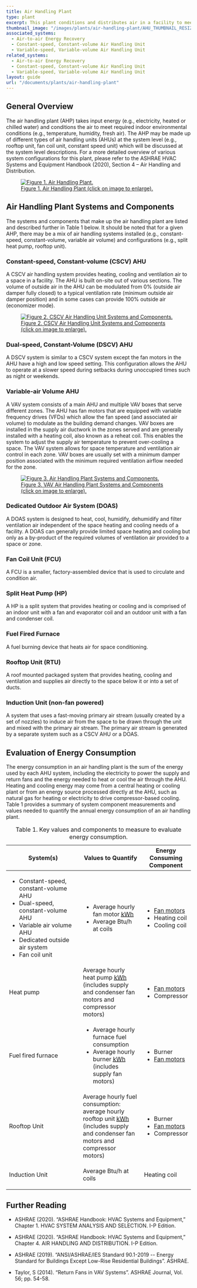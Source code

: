 ```yaml
---
title: Air Handling Plant
type: plant
excerpt: This plant conditions and distributes air in a facility to meet required indoor environmental conditions. This plant works in conjunction with heating and cooling plants.
thumbnail_image: "/images/plants/air-handling-plant/AHU_THUMBNAIL_RESIZED-01.jpg"
associated_systems:
  - Air-to-air Energy Recovery
  - Constant-speed, Constant-volume Air Handling Unit
  - Variable-speed, Variable-volume Air Handling Unit
related_systems:
  - Air-to-air Energy Recovery
  - Constant-speed, Constant-volume Air Handling Unit
  - Variable-speed, Variable-volume Air Handling Unit 
layout: guide
url: "/documents/plants/air-handling-plant"
---
```


## General Overview

The air handling plant (AHP) takes input energy (e.g., electricity, heated or chilled water) and conditions the air to meet required indoor environmental conditions (e.g., temperature, humidity, fresh air). The AHP may be made up of different types of air handling units (AHUs) at the system level (e.g., rooftop unit, fan coil unit, constant speed unit) which will be discussed at the system level descriptions. For a more detailed overview of various system configurations for this plant, please refer to the ASHRAE HVAC Systems and Equipment Handbook (2020), Section 4 – Air Handling and Distribution.

<a href="/images/plants/air-handling-plant/2024_0503_AHU plant_figure 1 updated.jpg">
    <figure class="figure mb-4 mt-3">
        <img src="/images/plants/air-handling-plant/2024_0503_AHU plant_figure 1 updated.jpg" class="figure-img img-fluid rounded" alt="Figure 1. Air Handling Plant.">
        <figcaption class="figure-caption text-left">Figure 1. Air Handling Plant (click on image to enlarge).</figcaption>
    </figure>
</a>

## Air Handling Plant Systems and Components

The systems and components that make up the air handling plant are listed and described further in Table 1 below. It should be noted that for a given AHP, there may be a mix of air handling systems installed (e.g., constant-speed, constant-volume, variable air volume) and configurations (e.g., split heat pump, rooftop unit). 

### Constant-speed, Constant-volume (CSCV) AHU

A CSCV air handling system provides heating, cooling and ventilation air to a space in a facility. The AHU is built on-site out of various sections. The volume of outside air in the AHU can be modulated from 0% (outside air damper fully closed) to a typical ventilation rate (minimum outside air damper position) and in some cases can provide 100% outside air (economizer mode).

<a href="/images/plants/air-handling-plant/2024_0503_AHU plant_figure 2 updated.jpg">
    <figure class="figure mb-4 mt-3">
        <img src="/images/plants/air-handling-plant/2024_0503_AHU plant_figure 2 updated.jpg" class="figure-img img-fluid rounded" alt="Figure 2. CSCV Air Handling Unit Systems and Components.">
        <figcaption class="figure-caption text-left">Figure 2. CSCV Air Handling Unit Systems and Components (click on image to enlarge).</figcaption>
    </figure>
</a>

### Dual-speed, Constant-Volume (DSCV) AHU 

A DSCV system is similar to a CSCV system except the fan motors in the AHU have a high and low speed setting. This configuration allows the AHU to operate at a slower speed during setbacks during unoccupied times such as night or weekends.  

### Variable-air Volume AHU 

A VAV system consists of a main AHU and multiple VAV boxes that serve different zones. The AHU has fan motors that are equipped with variable frequency drives (VFDs) which allow the fan speed (and associated air volume) to modulate as the building demand changes. VAV boxes are installed in the supply air ductwork in the zones served and are generally installed with a heating coil, also known as a reheat coil. This enables the system to adjust the supply air temperature to prevent over-cooling a space. The VAV system allows for space temperature and ventilation air control in each zone. VAV boxes are usually set with a minimum damper position associated with the minimum required ventilation airflow needed for the zone.  

<a href="/images/plants/air-handling-plant/2024_0503_AHU plant_figure 3 updated.jpg">
    <figure class="figure mb-4 mt-3">
        <img src="/images/plants/air-handling-plant/2024_0503_AHU plant_figure 3 updated.jpg" class="figure-img img-fluid rounded" alt="Figure 3. Air Handling Plant Systems and Components.">
        <figcaption class="figure-caption text-left">Figure 3. VAV Air Handling Plant Systems and Components (click on image to enlarge).</figcaption>
    </figure>
</a>

### Dedicated Outdoor Air System (DOAS) 

A DOAS system is designed to heat, cool, humidify, dehumidify and filter ventilation air independent of the space heating and cooling needs of a facility. A DOAS can generally provide limited space heating and cooling but only as a by-product of the required volumes of ventilation air provided to a space or zone.   

### Fan Coil Unit (FCU) 

A FCU is a smaller, factory-assembled device that is used to circulate and condition air.  

### Split Heat Pump (HP) 

A HP is a split system that provides heating or cooling and is comprised of an indoor unit with a fan and evaporator coil and an outdoor unit with a fan and condenser coil.  

### Fuel Fired Furnace  

A fuel burning device that heats air for space conditioning. 

### Rooftop Unit (RTU) 

A roof mounted packaged system that provides heating, cooling and ventilation and supplies air directly to the space below it or into a set of ducts. 

### Induction Unit (non-fan powered) 

A system that uses a fast-moving primary air stream (usually created by a set of nozzles) to induce air from the space to be drawn through the unit and mixed with the primary air stream. The primary air stream is generated by a separate system such as a CSCV AHU or a DOAS. 

## Evaluation of Energy Consumption

The energy consumption in an air handling plant is the sum of the energy used by each AHU system, including the electricity to power the supply and return fans and the energy needed to heat or cool the air through the AHU. Heating and cooling energy may come from a central heating or cooling plant or from an energy source processed directly at the AHU, such as natural gas for heating or electricity to drive compressor-based cooling. Table 1 provides a summary of system component measurements and values needed to quantify the annual energy consumption of an air handling plant.

<div class="table-wrapper">
<table>
    <caption>Table 1. Key values and components to measure to evaluate energy consumption.</caption>
    <thead>
        <tr>
            <th style="width: 40%;">
                System(s)
            </th>
            <th>
                Values to Quantify
            </th>
            <th style="width: 25%;">
                Energy Consuming Component
            </th>
        </tr>
    <tbody>
        <tr>
            <td>
                <ul>
                    <li>Constant-speed, constant-volume AHU</li>
                    <li>Dual-speed, constant-volume AHU</li>
                    <li>Variable air volume AHU</li>
                    <li>Dedicated outside air system</li>
                    <li>Fan coil unit</li>
                </ul>
            </td>
            <td>
                <ul>
                    <li>Average hourly fan motor <a class="glossary-link" href="/glossary#kwh"><abbr title="Kilowatt Hour">kWh</abbr></a></li>
                    <li>Average Btu/h at coils</li>
                </ul>
            </td>
            <td>
                <ul>
                    <li><a href="/documents/components/constant-speed-constant-volume-fan-and-motor">Fan motors</a></li>
                    <li>Heating coil</li>
                    <li>Cooling coil</li>
                </ul>
            </td>
        </tr>
        <tr>
            <td>
                Heat pump
            </td>
            <td>
                Average hourly heat pump <a class="glossary-link" href="/glossary#kwh"><abbr title="Kilowatt Hour">kWh</abbr></a> (includes supply and condenser fan motors and compressor motors)
            </td>
            <td>
                <ul>
                    <li><a href="/documents/components/constant-speed-constant-volume-fan-and-motor">Fan motors</a></li>
                    <li>Compressor</li>
                </ul>
            </td>
        </tr>
        <tr>
            <td>
                Fuel fired furnace
            </td>
            <td>
                <ul>
                    <li>Average hourly furnace fuel consumption</li>
                    <li>Average hourly burner <a class="glossary-link" href="/glossary#kwh"><abbr title="Kilowatt Hour">kWh</abbr></a> (includes supply fan motors)</li>
                </ul>
            </td>
            <td>
                <ul>
                    <li>Burner</li>
                    <li><a href="/documents/components/constant-speed-constant-volume-fan-and-motor">Fan motors</a></li>
                </ul>
            </td>
        </tr>
        <tr>
            <td>
                Rooftop Unit
            </td>
            <td>
                Average hourly fuel consumption: average hourly rooftop unit <a class="glossary-link" href="/glossary#kwh"><abbr title="Kilowatt Hour">kWh</abbr></a> (includes supply and condenser fan motors and compressor motors)
            </td>
            <td>
                <ul>
                    <li>Burner</li>
                    <li><a href="/documents/components/constant-speed-constant-volume-fan-and-motor">Fan motors</a></li>
                    <li>Compressor</li>
                </ul>
            </td>
        </tr>
        <tr>
            <td>
                Induction Unit
            </td>
            <td>
                <p>Average Btu/h at coils</p>
            </td>
            <td>
                Heating coil
            </td>
        </tr>
    </tbody>
</table> 
</div>

## Further Reading

- ASHRAE (2020). “ASHRAE Handbook: HVAC Systems and Equipment,” Chapter 1. HVAC SYSTEM ANALYSIS AND SELECTION. I-P Edition.  

- ASHRAE (2020). “ASHRAE Handbook: HVAC Systems and Equipment,” Chapter 4. AIR HANDLING AND DISTRIBUTION. I-P Edition.  

- ASHRAE (2019). “ANSI/ASHRAE/IES Standard 90.1-2019 -- Energy Standard for Buildings Except Low-Rise Residential Buildings”. ASHRAE. 

- Taylor, S (2014). “Return Fans in VAV Systems”. ASHRAE Journal, Vol. 56; pp. 54-58.